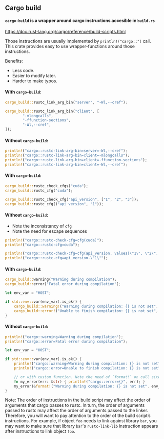 ## Cargo build

#### `cargo-build` is a wrapper around cargo instructions accesible in `build.rs`

<https://doc.rust-lang.org/cargo/reference/build-scripts.html>

Those instructions are usually implemented by `println!("cargo::")` call. This crate
provides easy to use wrapper-functions around those instructions.

Benefits:
- Less code.
- Easier to modify later.
- Harder to make typos.

#### With `cargo-build`:
```rust
cargo_build::rustc_link_arg_bin("server", "-Wl,--cref");

cargo_build::rustc_link_arg_bin("client", [
        "-mlongcalls",
        "-ffunction-sections",
        "-Wl,--cref",
]);
```
#### Without `cargo-build`:
```rust
println!("cargo::rustc-link-arg-bin=server=-Wl,--cref");
println!("cargo::rustc-link-arg-bin=client=-mlongcalls");
println!("cargo::rustc-link-arg-bin=client=-ffunction-sections");
println!("cargo::rustc-link-arg-bin=client=-Wl,--cref");
```

#### With `cargo-build`:
```rust
cargo_build::rustc_check_cfgs("cuda");
cargo_build::rustc_cfg("cuda");

cargo_build::rustc_check_cfg("api_version", ["1", "2", "3"]);
cargo_build::rustc_cfg(("api_version", "1"));
```
#### Without `cargo-build`:
- Note the inconsistancy of `cfg`
- Note the need for escape sequences
```rust
println!("cargo::rustc-check-cfg=cfg(cuda)");
println!("cargo::rustc-cfg=cuda");

println!("cargo::rustc-check-cfg=cfg(api_version, values(\"1\", \"2\", \"3\"))");
println!("cargo::rustc-cfg=api_version-\"1\"");
```
#### With `cargo-build`:
```rust
cargo_build::warning("Warning during compilation");
cargo_build::error("Fatal error during compilation");

let env_var = "HOST";

if std::env::var(env_var).is_ok() {
    cargo_build::warning!("Warning during compilation: {} is not set", env_var);
    cargo_build::error!("Unable to finish compilation: {} is not set", env_var);
}
```
#### Without `cargo-build`:
```rust
println!("cargo::warning=Warning during compilation");
println!("cargo::error=Fatal error during compilation");

let env_var = "HOST";

if std::env::var(env_var).is_ok() {
    println!("cargo::warning=Warning during compilation: {} is not set", env_var);
    println!("cargo::error=Unable to finish compilation: {} is not set", env_var);

    // or with custom function. Note the need of `format!` on call site.
    fn my_error(err: &str) { println!("cargo::error={}", err); }
    my_error(&format!("Warning during compilation: {} is not set", env_var));
}
```

Note: The order of instructions in the build script may affect the order of arguments that
cargo passes to rustc. In turn, the order of arguments passed to rustc may affect the
order of arguments passed to the linker. Therefore, you will want to pay attention to
the order of the build script’s instructions. For example, if object `foo` needs to link
against library `bar`, you may want to make sure that library `bar`'s `rustc-link-lib`
instruction appears after instructions to link object `foo`.